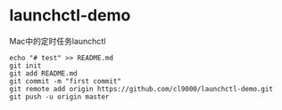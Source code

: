 # launchctl-demo
Mac中的定时任务launchctl

```
echo "# test" >> README.md
git init
git add README.md
git commit -m "first commit"
git remote add origin https://github.com/cl9000/launchctl-demo.git
git push -u origin master
```           
